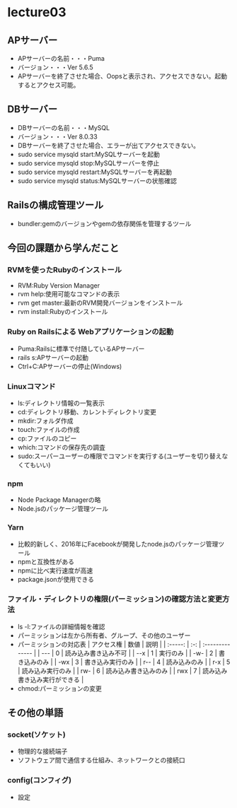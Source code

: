 # lecture03
## APサーバー
- APサーバーの名前・・・Puma
- バージョン・・・Ver 5.6.5
- APサーバーを終了させた場合、Oopsと表示され、アクセスできない。起動するとアクセス可能。
## DBサーバー
- DBサーバーの名前・・・MySQL
- バージョン・・・Ver 8.0.33
- DBサーバーを終了させた場合、エラーが出てアクセスできない。
- sudo service mysqld start:MySQLサーバーを起動
- sudo service mysqld stop:MySQLサーバーを停止
- sudo service mysqld restart:MySQLサーバーを再起動
- sudo service mysqld status:MySQLサーバーの状態確認
## Railsの構成管理ツール
- bundler:gemのバージョンやgemの依存関係を管理するツール
## 今回の課題から学んだこと
### RVMを使ったRubyのインストール
- RVM:Ruby Version Manager
- rvm help:使用可能なコマンドの表示
- rvm get master:最新のRVM開発バージョンをインストール
- rvm install:Rubyのインストール
### Ruby on Railsによる Webアプリケーションの起動
- Puma:Railsに標準で付随しているAPサーバー
- rails s:APサーバーの起動
- Ctrl+C:APサーバーの停止(Windows)
### Linuxコマンド
- ls:ディレクトリ情報の一覧表示
- cd:ディレクトリ移動、カレントディレクトリ変更
- mkdir:フォルダ作成
- touch:ファイルの作成
- cp:ファイルのコピー
- which:コマンドの保存先の調査
- sudo:スーパーユーザーの権限でコマンドを実行する(ユーザーを切り替えなくてもいい)
### npm
- Node Package Managerの略
- Node.jsのパッケージ管理ツール
### Yarn
- 比較的新しく、2016年にFacebookが開発したnode.jsのパッケージ管理ツール
- npmと互換性がある
- npmに比べ実行速度が高速
- package.jsonが使用できる
### ファイル・ディレクトリの権限(パーミッション)の確認方法と変更方法
- ls -l:ファイルの詳細情報を確認
- パーミッションは左から所有者、グループ、その他のユーザー
- パーミッションの対応表
| アクセス権 | 数値 | 説明 |
| :-----: | :-: | :-------------- |
| --- | 0 | 読み込み書き込み不可 |
| --x | 1 | 実行のみ |
| -w- | 2 | 書き込みのみ |
| -wx | 3 | 書き込み実行のみ |
| r-- | 4 | 読み込みのみ |
| r-x | 5 | 読み込み実行のみ |
| rw- | 6 | 読み込み書き込みのみ |
| rwx | 7 | 読み込み書き込み実行ができる |
- chmod:パーミッションの変更
## その他の単語
### socket(ソケット)
- 物理的な接続端子
- ソフトウェア間で通信する仕組み、ネットワークとの接続口
### config(コンフィグ)
- 設定
